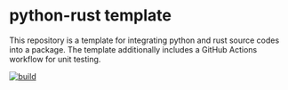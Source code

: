 
# python-rust template
This repository is a template for integrating python and rust source codes into a package.
The template additionally includes a GitHub Actions workflow for unit testing.

[![build](https://github.com/pirl-unc/python-rust-template/actions/workflows/main.yml/badge.svg)](https://github.com/pirl-unc/python-rust-template/actions/workflows/main.yml)